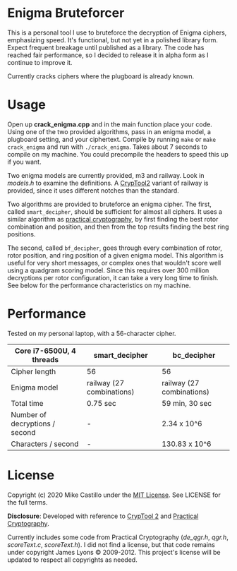 # Enigma Bruteforcer

This is a personal tool I use to bruteforce the decryption of Enigma ciphers, emphasizing speed. It's functional, but not yet in a polished library form. Expect frequent breakage until published as a library. The code has reached fair performance, so I decided to release it in alpha form as I continue to improve it.

Currently cracks ciphers where the plugboard is already known.


# Usage

Open up **crack_enigma.cpp** and in the main function place your code. Using one of the two provided algorithms, pass in an enigma model, a plugboard setting, and your ciphertext. Compile by running `make` or `make crack_enigma` and run with `./crack_enigma`. Takes about 7 seconds to compile on my machine. You could precompile the headers to speed this up if you want.

Two enigma models are currently provided, m3 and railway. Look in *models.h* to examine the definitions. A [CrypTool2](https://www.cryptool.org/de/cryptool2) variant of railway is provided, since it uses different notches than the standard.

Two algorithms are provided to bruteforce an enigma cipher. The first, called `smart_decipher`, should be sufficient for almost all ciphers. It uses a similar algorithm as [practical cryptography](http://www.practicalcryptography.com/cryptanalysis/breaking-machine-ciphers/cryptanalysis-enigma-part-2/), by first finding the best rotor combination and position, and then from the top results finding the best ring positions.

The second, called `bf_decipher`, goes through every combination of rotor, rotor position, and ring position of a given enigma model. This algorithm is useful for very short messages, or complex ones that wouldn't score well using a quadgram scoring model. Since this requires over 300 million decryptions per rotor configuration, it can take a very long time to finish. See below for the performance characteristics on my machine.



# Performance

Tested on my personal laptop, with a 56-character cipher.



| Core i7-6500U, 4 threads       | smart_decipher            | bc_decipher               |
| ------------------------------ | ------------------------- | ------------------------- |
| Cipher length                  | 56                        | 56                        |
| Enigma model                   | railway (27 combinations) | railway (27 combinations) |
| Total time                     | 0.75 sec                  | 59 min, 30 sec            |
| Number of decryptions / second | -                         | 2.34 x 10^6               |
| Characters / second            | -                         | 130.83 x 10^6             |




# License

Copyright (c) 2020 Mike Castillo under the [MIT License](https://choosealicense.com/licenses/mit/). See LICENSE for the full terms.

**Disclosure**: Developed with reference to [CrypTool 2](https://www.cryptool.org/en/cryptool2) and [Practical Cryptography](http://www.practicalcryptography.com/cryptanalysis/breaking-machine-ciphers/cryptanalysis-enigma-part-2/).

Currently includes some code from Practical Cryptography (*de_qgr.h*, *qgr.h*, *scoreText.c*, *scoreText.h*). I did not find a license, but that code remains under copyright James Lyons © 2009-2012. This project's license will be updated to respect all copyrights as needed.